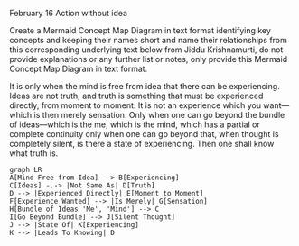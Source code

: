 
February 16
Action without idea

Create a Mermaid Concept Map Diagram in text format identifying key concepts and keeping their names short  and name their relationships from this corresponding underlying text below from Jiddu Krishnamurti,  do not provide explanations or any further list or notes, only provide this Mermaid Concept Map Diagram in text format.

It is only when the mind is free from idea that there can be experiencing. Ideas are not truth; and truth is something that must be experienced directly, from moment to moment. It is not an experience which you want—which is then merely sensation. Only when one can go beyond the bundle of ideas—which is the me, which is the mind, which has a partial or complete continuity only when one can go beyond that, when thought is completely silent, is there a state of experiencing. Then one shall know what truth is.

```mermaid
graph LR
A[Mind Free from Idea] --> B[Experiencing]
C[Ideas] -.-> |Not Same As| D[Truth]
D --> |Experienced Directly| E[Moment to Moment]
F[Experience Wanted] --> |Is Merely| G[Sensation]
H[Bundle of Ideas 'Me', 'Mind'] --> C
I[Go Beyond Bundle] --> J[Silent Thought]
J --> |State Of| K[Experiencing]
K --> |Leads To Knowing| D
```
